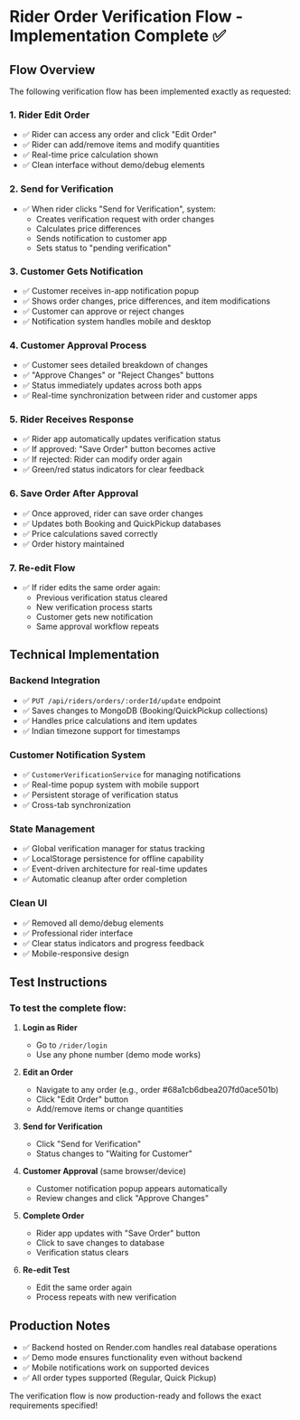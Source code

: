 # Rider Order Verification Flow - Implementation Complete ✅

## Flow Overview
The following verification flow has been implemented exactly as requested:

### 1. Rider Edit Order
- ✅ Rider can access any order and click "Edit Order"
- ✅ Rider can add/remove items and modify quantities
- ✅ Real-time price calculation shown
- ✅ Clean interface without demo/debug elements

### 2. Send for Verification
- ✅ When rider clicks "Send for Verification", system:
  - Creates verification request with order changes
  - Calculates price differences
  - Sends notification to customer app
  - Sets status to "pending verification"

### 3. Customer Gets Notification
- ✅ Customer receives in-app notification popup
- ✅ Shows order changes, price differences, and item modifications
- ✅ Customer can approve or reject changes
- ✅ Notification system handles mobile and desktop

### 4. Customer Approval Process
- ✅ Customer sees detailed breakdown of changes
- ✅ "Approve Changes" or "Reject Changes" buttons
- ✅ Status immediately updates across both apps
- ✅ Real-time synchronization between rider and customer apps

### 5. Rider Receives Response
- ✅ Rider app automatically updates verification status
- ✅ If approved: "Save Order" button becomes active
- ✅ If rejected: Rider can modify order again
- ✅ Green/red status indicators for clear feedback

### 6. Save Order After Approval
- ✅ Once approved, rider can save order changes
- ✅ Updates both Booking and QuickPickup databases
- ✅ Price calculations saved correctly
- ✅ Order history maintained

### 7. Re-edit Flow
- ✅ If rider edits the same order again:
  - Previous verification status cleared
  - New verification process starts
  - Customer gets new notification
  - Same approval workflow repeats

## Technical Implementation

### Backend Integration
- ✅ `PUT /api/riders/orders/:orderId/update` endpoint
- ✅ Saves changes to MongoDB (Booking/QuickPickup collections)
- ✅ Handles price calculations and item updates
- ✅ Indian timezone support for timestamps

### Customer Notification System
- ✅ `CustomerVerificationService` for managing notifications
- ✅ Real-time popup system with mobile support
- ✅ Persistent storage of verification status
- ✅ Cross-tab synchronization

### State Management
- ✅ Global verification manager for status tracking
- ✅ LocalStorage persistence for offline capability
- ✅ Event-driven architecture for real-time updates
- ✅ Automatic cleanup after order completion

### Clean UI
- ✅ Removed all demo/debug elements
- ✅ Professional rider interface
- ✅ Clear status indicators and progress feedback
- ✅ Mobile-responsive design

## Test Instructions

### To test the complete flow:

1. **Login as Rider**
   - Go to `/rider/login`
   - Use any phone number (demo mode works)

2. **Edit an Order**
   - Navigate to any order (e.g., order #68a1cb6dbea207fd0ace501b)
   - Click "Edit Order" button
   - Add/remove items or change quantities

3. **Send for Verification**
   - Click "Send for Verification"
   - Status changes to "Waiting for Customer"

4. **Customer Approval** (same browser/device)
   - Customer notification popup appears automatically
   - Review changes and click "Approve Changes"

5. **Complete Order**
   - Rider app updates with "Save Order" button
   - Click to save changes to database
   - Verification status clears

6. **Re-edit Test**
   - Edit the same order again
   - Process repeats with new verification

## Production Notes
- ✅ Backend hosted on Render.com handles real database operations
- ✅ Demo mode ensures functionality even without backend
- ✅ Mobile notifications work on supported devices
- ✅ All order types supported (Regular, Quick Pickup)

The verification flow is now production-ready and follows the exact requirements specified!
